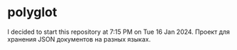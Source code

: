 # polyglot
I decided to start this repository at 7:15 PM on Tue 16 Jan 2024. Проект для хранения JSON документов на разных языках.
